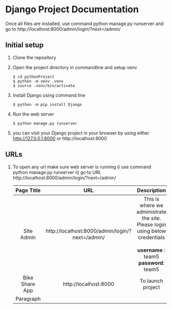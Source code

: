 <h1>Django Project Documentation</h1>

Once all files are installed, 
use command python manage.py runserver and go to
http://localhost:8000/admin/login/?next=/admin/



<h2>Initial setup</h2>

1. Clone the repository
2. Open the project directory in commandline and setup venv

   ```
   $ cd pythonProject
   $ python -m venv .venv 
   $ source .venv/bin/activate
3. Install Django using command line
   ```
   $ python -m pip install Django
4. Run the web server
   ```
   $ python manage.py runserver
5. you can visit your Django project in your browser by using either http://127.0.0.1:8000 or http://localhost:8000

<h2>URLs</h2>

1. To open any url make sure web server is running 
       i) use command python manage.py runserver
      ii) go to URL http://localhost:8000/admin/login/?next=/admin/

     | Page Title      | URL  | Description |
     | :----:      |    :----:   |   :----: |
     | Site Admin      | http://localhost:8000/admin/login/?next=/admin/       | This is where we administrate the site.<br />Please login using below credentials <br /><br /><b>username</b> : team5 <b>password</b>: team5|
     | Bike Share App   | http://localhost:8000        | To launch project |
     | Paragraph   |         |  |
